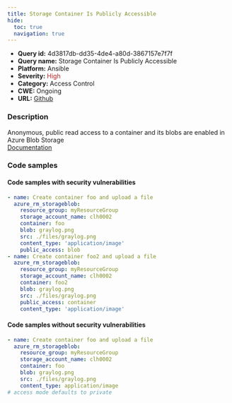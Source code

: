 ```yaml
---
title: Storage Container Is Publicly Accessible
hide:
  toc: true
  navigation: true
---
```


<style>
  .highlight .hll {
    background-color: #ff171742;
  }
  .md-content {
    max-width: 1100px;
    margin: 0 auto;
  }
</style>

-   **Query id:** 4d3817db-dd35-4de4-a80d-3867157e7f7f
-   **Query name:** Storage Container Is Publicly Accessible
-   **Platform:** Ansible
-   **Severity:** <span style="color:#bb2124">High</span>
-   **Category:** Access Control
-   **CWE:** Ongoing
-   **URL:** [Github](https://github.com/Checkmarx/kics/tree/master/assets/queries/ansible/azure/storage_container_is_publicly_accessible)

### Description
Anonymous, public read access to a container and its blobs are enabled in Azure Blob Storage<br>
[Documentation](https://docs.ansible.com/ansible/latest/collections/azure/azcollection/azure_rm_storageblob_module.html#parameter-public_access)

### Code samples
#### Code samples with security vulnerabilities
```yaml title="Positive test num. 1 - yaml file" hl_lines="9 17"
- name: Create container foo and upload a file
  azure_rm_storageblob:
    resource_group: myResourceGroup
    storage_account_name: clh0002
    container: foo
    blob: graylog.png
    src: ./files/graylog.png
    content_type: 'application/image'
    public_access: blob
- name: Create container foo2 and upload a file
  azure_rm_storageblob:
    resource_group: myResourceGroup
    storage_account_name: clh0002
    container: foo2
    blob: graylog.png
    src: ./files/graylog.png
    public_access: container
    content_type: 'application/image'

```


#### Code samples without security vulnerabilities
```yaml title="Negative test num. 1 - yaml file"
- name: Create container foo and upload a file
  azure_rm_storageblob:
    resource_group: myResourceGroup
    storage_account_name: clh0002
    container: foo
    blob: graylog.png
    src: ./files/graylog.png
    content_type: application/image
# access mode defaults to private

```
